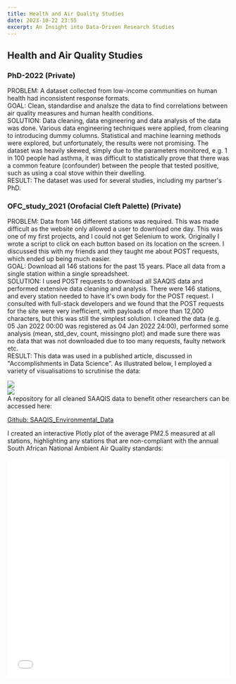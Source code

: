 ```yaml
---
title: Health and Air Quality Studies 
date: 2023-10-22 23:55
excerpt: An Insight into Data-Driven Research Studies
---
```

<script>
    import { Lightbox } from 'svelte-lightbox'
</script>

## Health and Air Quality Studies 

### PhD-2022 (Private)
<span class='text-g'>PROBLEM:</span> A dataset collected from low-income communities on human health had inconsistent response formats.
<br>
<span class='text-g'>GOAL:</span> Clean, standardise and analsze the data to find correlations between air quality measures and human health conditions.
<br>
<span class='text-g'>SOLUTION:</span> Data cleaning, data engineering and data analysis of the data was done.  Various data engineering techniques were applied, from cleaning to introducing dummy columns. Statistical and machine learning methods were explored, but unfortunately, the results were not promising. The dataset was heavily skewed, simply due to the parameters monitored, e.g. 1 in 100 people had asthma, it was difficult to statistically prove that there was a common feature (confounder) between the people that tested positive, such as using a coal stove within their dwelling. 
<br>
<span class='text-g'>RESULT:</span> The dataset was used for several studies, including my partner's PhD.

### OFC_study_2021 (Orofacial Cleft Palette) (Private)
<span class='text-g'>PROBLEM:</span> Data from 146 different stations was required. This was made difficult as the website only allowed a user to download one day. This was one of my first projects, and I could not get Selenium to work. Originally I wrote a script to click on each button based on its location on the screen. I discussed this with my friends and they taught me about POST requests, which ended up being much easier. 
<br>
<span class='text-g'>GOAL:</span> Download all 146 stations for the past 15 years. Place all data from a single station within a single spreadsheet.
<br>
<span class='text-g'>SOLUTION:</span> I used POST requests to download all SAAQIS data and performed extensive data cleaning and analysis. There were 146 stations, and every station needed to have it's own body for the POST request. I consulted with full-stack developers and we found that the POST requests for the site were very inefficient, with payloads of more than 12,000 characters, but this was still the simplest solution. I cleaned the data (e.g. 05 Jan 2022 00:00 was registered as 04 Jan 2022 24:00), performed some analysis (mean, std_dev, count, missingno plot) and made sure there was no data that was not downloaded due to too many requests, faulty network etc.
<br>
<span class='text-g'>RESULT:</span> This data was used in a published article, discussed in "Accomplishments in Data Science". As illustrated below, I employed a variety of visualisations to scrutinise the data:


<Lightbox transitionDuration={150}>
    <img src="AQ_msno_plot.png">
</Lightbox>


<br>

<Lightbox transitionDuration={150}>
    <img src="AQ_post_tracking.png">
</Lightbox>

<br>
A repository for all cleaned SAAQIS data to benefit other researchers can be accessed here:

[Github: SAAQIS_Environmental_Data](https://github.com/GarethMurray/SAAQIS_Environmental_Data)

I created an interactive Plotly plot of the average PM2.5 measured at all stations, highlighting any stations that are non-compliant with the annual South African National Ambient Air Quality standards:
<div class="relative flex justify-center">
<div class="lg:min-w-[1008px] max-w-[1008px]">
    <iframe src="SA - Average PM2.5 (compliance)_2022.05.05.html" width="100%" height="500px" frameborder="0" />
</div>
</div>

### OFC_visualisation (Public)
The static geo-spatial plots used in reports from the abovementioned study can be found here:

[Github: OFC_visualisation](https://github.com/GarethMurray/OFC_visualisation)

### IndoorVsAmbient (Private)
A study which compared measured indoor PM2.5 data to outdoor PM2.5 data. An example of some of the data can be seen below.
<Lightbox transitionDuration={150}>
    <img src="output.png">
</Lightbox>